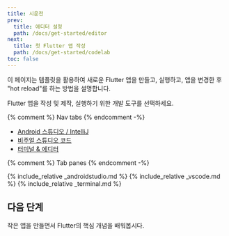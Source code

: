 ```yaml
---
title: 시운전
prev:
  title: 에디터 설정
  path: /docs/get-started/editor
next:
  title: 첫 Flutter 앱 작성
  path: /docs/get-started/codelab
toc: false
---
```


이 페이지는 템플릿을 활용하여 새로운 Flutter 앱을 만들고, 실행하고, 앱을 변경한 후 "hot reload"를 하는 방법을 설명합니다.

Flutter 앱을 작성 및 제작, 실행하기 위한 개발 도구를 선택하세요.

{% comment %} Nav tabs {% endcomment -%}
<ul class="nav nav-tabs" id="editor-setup" role="tablist">
  <li class="nav-item">
    <a class="nav-link active" id="androidstudio-tab" href="#androidstudio" role="tab" aria-controls="androidstudio" aria-selected="true">Android 스튜디오 / IntelliJ</a>
  </li>
  <li class="nav-item">
    <a class="nav-link" id="vscode-tab" href="#vscode" role="tab" aria-controls="vscode" aria-selected="false">비주얼 스튜디오 코드</a>
  </li>
  <li class="nav-item">
    <a class="nav-link" id="terminal-tab" href="#terminal" role="tab" aria-controls="terminal" aria-selected="false">터미널 & 에디터</a>
  </li>
</ul>

{% comment %} Tab panes {% endcomment -%}
<div class="tab-content">
  {% include_relative _androidstudio.md %}
  {% include_relative _vscode.md %}
  {% include_relative _terminal.md %}
</div>

## 다음 단계

작은 앱을 만들면서 Flutter의 핵심 개념을 배워봅시다. 
